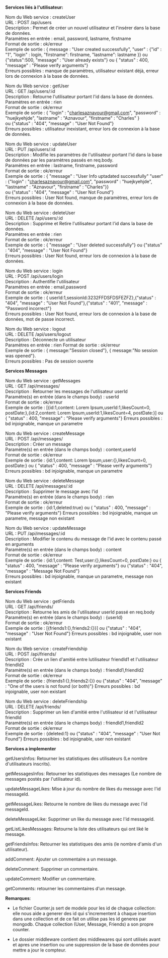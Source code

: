**Services liés à l'utilisateur:**
  
Nom du Web service : createUser  
URL : POST /api/users  
Description : Permet de créer un nouvel utilisateur et l'insérer dans la base de données.  
Paramètres en entrée : email, password, lastname, firstname  
Format de sortie : ok/erreur  
Exemple de sortie : { message : "User created successfully", "user" : {"id" : "1", "login" : login, "firstname": firstname, "lastname": lastname }} ou {"status":500, "message" : "User already exists"}
ou { "status" : 400, "message" : "Please verify arguments"}  
Erreurs possibles : manque de paramètres, utilisateur existant déjà, erreur lors de connexion à la base de données.   
  
Nom du Web service : getUser  
URL : GET /api/users/:id  
Description : Retourne l'utilisateur portant l'id dans la base de données.  
Paramètres en entrée : rien  
Format de sortie : ok/erreur  
Exemple de sortie :  { "login" : "charlesaznavour@gmail.com", "password" : "huejkyehjde", "lastname" : "Aznavour", "firstname" : "Charles" }  
ou {"status" : "404", "message" : "User Not Found"}  
Erreurs possibles : utilisateur inexistant, erreur lors de connexion à la base de données.  
  
Nom du Web service : updateUser  
URL : PUT /api/users/:id  
Description : Modifie les paramètres de l'utilisateur portant l'id dans la base de données par les paramètres passés en req.body.  
Paramètres en entrée : lastname, firstname, password  
Format de sortie : ok/erreur  
Exemple de sortie :  { "message" : "User Info uptadated successfully" "user" : {"login" : "charlesaznavour@gmail.com", "password" : "huejkyehjde", "lastname" : "Aznavour", "firstname" : "Charles"}}   
ou {"status" : "404", "message" : "User Not Found"}  
Erreurs possibles : User Not found, manque de paramètres, erreur lors de connexion à la base de données.  
  
Nom du Web service : deleteUser  
URL : DELETE /api/users/:id  
Description : Supprime et Retire l'utilisateur portant l'id dans la base de données.  
Paramètres en entrée : rien  
Format de sortie : ok/erreur  
Exemple de sortie :  { "message" : "User deleted successfully"} ou {"status" : "404", "message" : "User Not Found"}  
Erreurs possibles : User Not found, erreur lors de connexion à la base de données.  
  
Nom du Web service : login  
URL : POST /api/users/login  
Description : Authentifie l'utilisateur  
Paramètres en entrée : email,password  
Format de sortie : ok/erreur  
Exemple de sortie :  { userId:1,sessionId:3232FFDSFDSFEZFZ},{"status" : "404", "message" : "User Not Found"},{"status" : "401", "message" : "Password incorrect"}  
Erreurs possibles : User Not found, erreur lors de connexion à la base de données, mot de passe incorrect.  

Nom du Web service : logout  
URL : DELETE /api/users/logout  
Description : Déconnecte un utilisateur  
Paramètres en entrée : rien
Format de sortie : ok/erreur  
Exemple de sortie :  { message:"Session closed"}, { message:"No session was opened"}.  
Erreurs possibles : Pas de session ouverte  
  
**Services Messages**  
  
Nom du Web service : getMessages  
URL : GET /api/messages/  
Description : Retourner les messages de l'utilisateur userId  
Paramètre(s) en entrée (dans le champs body) : userId  
Format de sortie : ok/erreur  
Exemple de sortie : [{id:1,content: Lorem Ipsum,userId:1,likesCount=0, postDate:},{id:2,content: Lorem Ipsum,userId:1,likesCount=4, postDate:}] 
ou { "status" : 400, "message" : "Please verify arguments"}
Erreurs possibles : bd injoignable, manque un parametre  
  
Nom du Web service : createMessage  
URL : POST /api/messages/  
Description : Créer un message  
Paramètre(s) en entrée (dans le champs body) : content,userId  
Format de sortie : ok/erreur  
Exemple de sortie : {id:1,content: Lorem Ipsum,user:{},likesCount=0, postDate:} ou { "status" : 400, "message" : "Please verify arguments"} 
Erreurs possibles : bd injoignable, manque un parametre  
  
Nom du Web service : deleteMessage  
URL : DELETE /api/messages/:id  
Description : Supprimer le message avec l'id  
Paramètre(s) en entrée (dans le champs body) : rien  
Format de sortie : ok/erreur  
Exemple de sortie : {id:1,deleted:true} ou { "status" : 400, "message" : "Please verify arguments"} 
Erreurs possibles : bd injoignable, manque un parametre, message non existant  
  
Nom du Web service : updateMessage  
URL : PUT /api/messages/:id  
Description : Modifier le contenu du message de l'id avec le contenu passé en arguments <br>
Paramètre(s) en entrée (dans le champs body) : content  
Format de sortie : ok/erreur  
Exemple de sortie : {id:1,content: Test,user:{},likesCount=0, postDate:} ou { "status" : 400, "message" : "Please verify arguments"} ou {"status" : "404", "message" : "Message Not Found"} <br>
Erreurs possibles : bd injoignable, manque un parametre, message non existant  

**Services Friends**

Nom du Web service : getFriends  
URL : GET /api/friends/  
Description : Retourne les amis de l'utilisateur userId passé en req.body 
Paramètre(s) en entrée (dans le champs body) : {userId}  
Format de sortie : ok/erreur  
Exemple de sortie : [{friends1:{},friends2:{}}] ou {"status" : "404", "message" : "User Not Found"}
Erreurs possibles : bd injoignable, user non existant  
  
Nom du Web service : createFriendship  
URL : POST /api/friends/  
Description : Crée un lien d'amitié entre lutilisateur friendId1 et l'utilisateur friendId2  
Paramètre(s) en entrée (dans le champs body) : friendId1,friendId2  
Format de sortie : ok/erreur  
Exemple de sortie : {friends1:{},friends2:{}}  ou {"status" : "404", "message" : "One of the users is not found (or both)"}
Erreurs possibles : bd injoignable, user non existant  
  
Nom du Web service : deleteFriendship  
URL : DELETE /api/friends/  
Description : Supprimer un lien d'amitié entre l'utilisateur id et l'utilisateur friendId  
Paramètre(s) en entrée (dans le champs body) : friendId1,friendId2  
Format de sortie : ok/erreur  
Exemple de sortie : {deleted:1}  ou {"status" : "404", "message" : "User Not Found"}
Erreurs possibles : bd injoignable, user non existant  
  
**Services a implementer**  
  
getUsersInfos: Retourner les statistiques des utilisateurs (Le nombre d'utilisateurs inscrits).  

getMessagesInfos: Retourner les statistiques des messages (Le nombre de messages postés par l'utilisateur id).  

updateMessageLikes: Mise à jour du nombre de likes du message avec l'id messageId.  

getMessageLikes: Retourne le nombre de likes du message avec l'id messageId.  

deleteMessageLike: Supprimer un like du message avec l'id messageId.  

getListLikesMessages: Retourne la liste des utilisateurs qui ont liké le message.  

getFriendsInfos: Retourner les statistiques des amis (le nombre d'amis d'un utilisateur).  

addComment: Ajouter un commentaire a un message.  

deleteComment: Supprimer un commentaire.  

updateComment: Modifier un commentaire.  

getComments: retourner les commentaires d'un message.  

**Remarques**:
- Le fichier Counter.js sert de modele pour les id de chaque collection: elle nous aide a generer des id qui s'incrementent à chaque insertion dans une collection et de ce fait on utilise pas les id generes par mongodb. Chaque collection (User, Message, Friends) a son propre counter.  

- Le dossier middleware contient des middlewares qui sont utilisés avant et apres une insertion ou une suppression de la base de données pour mettre a jour le compteur.  


